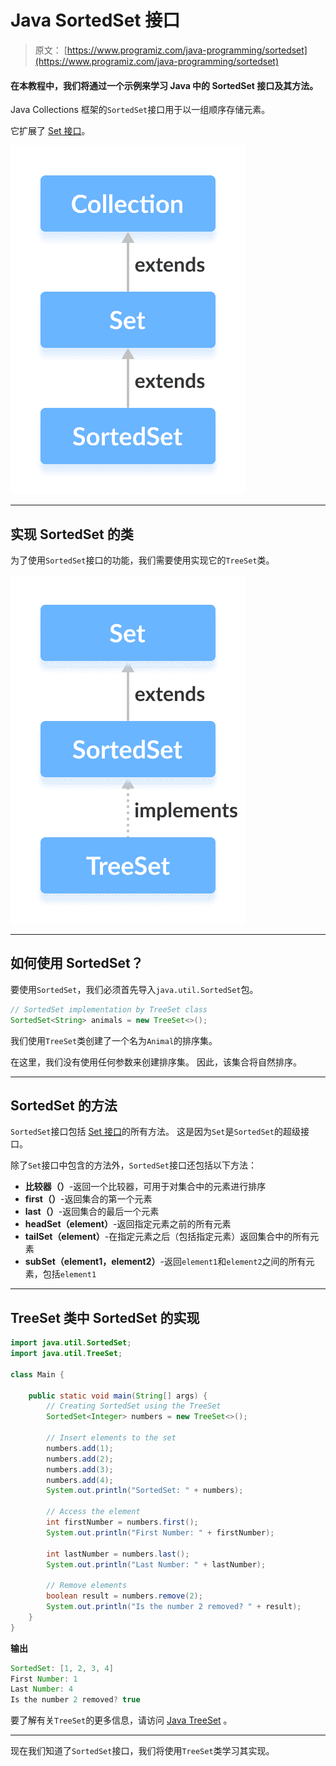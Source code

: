 # Java SortedSet 接口

> 原文： [https://www.programiz.com/java-programming/sortedset](https://www.programiz.com/java-programming/sortedset)

#### 在本教程中，我们将通过一个示例来学习 Java 中的 SortedSet 接口及其方法。

Java Collections 框架的`SortedSet`接口用于以一组顺序存储元素。

它扩展了 [Set 接口](/java-programming/set "Java Set Interface")。

![The Java SortedSet interface extends the Set interface.](img/77c7227b6da796d6ba63926fb8b75e07.png)

* * *

## 实现 SortedSet 的类

为了使用`SortedSet`接口的功能，我们需要使用实现它的`TreeSet`类。

![The Java TreeSet class implements the SortedSet interface.](img/b4c6ce0d5ef0a9ceea4a01fffb736058.png)

* * *

## 如何使用 SortedSet？

要使用`SortedSet`，我们必须首先导入`java.util.SortedSet`包。

```java
// SortedSet implementation by TreeSet class
SortedSet<String> animals = new TreeSet<>(); 
```

我们使用`TreeSet`类创建了一个名为`Animal`的排序集。

在这里，我们没有使用任何参数来创建排序集。 因此，该集合将自然排序。

* * *

## SortedSet 的方法

`SortedSet`接口包括 [Set 接口](/java-programming/set "Java Set Interface")的所有方法。 这是因为`Set`是`SortedSet`的超级接口。

除了`Set`接口中包含的方法外，`SortedSet`接口还包括以下方法：

*   **比较器（）**-返回一个比较器，可用于对集合中的元素进行排序
*   **first（）**-返回集合的第一个元素
*   **last（）**-返回集合的最后一个元素
*   **headSet（element）**-返回指定元素之前的所有元素
*   **tailSet（element）**-在指定元素之后（包括指定元素）返回集合中的所有元素
*   **subSet（element1，element2）**-返回`element1`和`element2`之间的所有元素，包括`element1`

* * *

## TreeSet 类中 SortedSet 的实现

```java
import java.util.SortedSet;
import java.util.TreeSet;

class Main {

    public static void main(String[] args) {
        // Creating SortedSet using the TreeSet
        SortedSet<Integer> numbers = new TreeSet<>();

        // Insert elements to the set
        numbers.add(1);
        numbers.add(2);
        numbers.add(3);
        numbers.add(4);
        System.out.println("SortedSet: " + numbers);

        // Access the element
        int firstNumber = numbers.first();
        System.out.println("First Number: " + firstNumber);

        int lastNumber = numbers.last();
        System.out.println("Last Number: " + lastNumber);

        // Remove elements
        boolean result = numbers.remove(2);
        System.out.println("Is the number 2 removed? " + result);
    }
} 
```

**输出**

```java
SortedSet: [1, 2, 3, 4]
First Number: 1
Last Number: 4
Is the number 2 removed? true 
```

要了解有关`TreeSet`的更多信息，请访问 [Java TreeSet](/java-programming/treeset "Java TreeSet Class") 。

* * *

现在我们知道了`SortedSet`接口，我们将使用`TreeSet`类学习其实现。